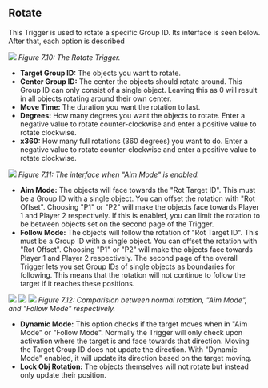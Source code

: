 ## Rotate
This Trigger is used to rotate a specific Group ID. Its interface is seen below. After that, each option is described

![](https://guia.jorge603.xyz/assets/img/figures/74.png)
*Figure 7.10: The Rotate Trigger.*<br>

- **Target Group ID:** The objects you want to rotate.
- **Center Group ID:** The center the objects should rotate around. This Group
ID can only consist of a single object. Leaving this as 0 will result in all
objects rotating around their own center.
- **Move Time:** The duration you want the rotation to last.
- **Degrees:** How many degrees you want the objects to rotate. Enter a
negative value to rotate counter-clockwise and enter a positive value to
rotate clockwise.
- **x360:** How many full rotations (360 degrees) you want to do. Enter a
negative value to rotate counter-clockwise and enter a positive value to
rotate clockwise.

![](https://guia.editorgd.xyz/assets/img/figures/75.png)
*Figure 7.11: The interface when "Aim Mode" is enabled.*<br>

- **Aim Mode:** The objects will face towards the "Rot Target ID". This must be a Group ID with a single object. You can offset the rotation with "Rot Offset". Choosing "P1" or "P2" will make the objects face towards Player 1 and Player 2 respectively. If this is enabled, you can limit the rotation to be between objects set on the second page of the Trigger.
- **Follow Mode:** The objects will follow the rotation of "Rot Target ID". This must be a Group ID with a single object. You can offset the rotation with "Rot Offset". Choosing "P1" or "P2" will make the objects face towards Player 1 and Player 2 respectively. The second page of the overall Trigger lets you set Group IDs of single objects as boundaries for following. This means that the rotation will not continue to follow the target if it reaches these positions.

![](https://guia.editorgd.xyz/assets/img/figures/76.png)
![](https://guia.editorgd.xyz/assets/img/figures/77.png)
![](https://guia.editorgd.xyz/assets/img/figures/78.png)
*Figure 7.12: Comparision between normal rotation, "Aim Mode", and "Follow Mode" respectively.*<br>

- **Dynamic Mode:** This option checks if the target moves when in "Aim Mode" or "Follow Mode". Normally the Trigger will only check upon activation where the target is and face towards that direction. Moving the Target Group ID does not update the direction. With "Dynamic Mode" enabled, it will update its direction based on the target moving.
- **Lock Obj Rotation:** The objects themselves will not rotate but instead only update their position.
